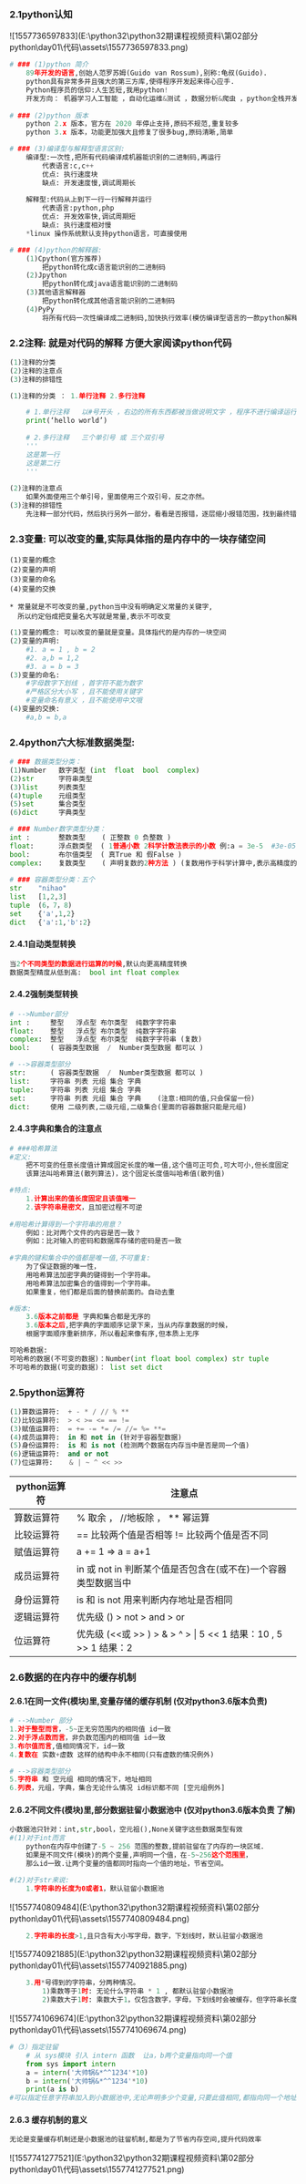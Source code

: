 ### 2.1python认知

![1557736597833](E:\python32\python32期课程视频资料\第02部分 python\day01\代码\assets\1557736597833.png)

```python
# ### (1)python 简介
    89年开发的语言,创始人范罗苏姆(Guido van Rossum),别称:龟叔(Guido). 
    python具有非常多并且强大的第三方库,使得程序开发起来得心应手. 
    Python程序员的信仰:人生苦短,我用python!
    开发方向： 机器学习人工智能 ，自动化运维&测试 ，数据分析&爬虫 ，python全栈开发
 
# ### (2)python 版本
    python 2.x 版本，官方在 2020 年停止支持,原码不规范,重复较多
    python 3.x 版本，功能更加强大且修复了很多bug,原码清晰,简单

# ### (3)编译型与解释型语言区别:
	编译型:一次性,把所有代码编译成机器能识别的二进制码,再运行
		代表语言:c,c++
		优点: 执行速度块
		缺点: 开发速度慢,调试周期长
		
	解释型:代码从上到下一行一行解释并运行 
		代表语言:python,php
		优点: 开发效率快,调试周期短
		缺点: 执行速度相对慢
	*linux 操作系统默认支持python语言，可直接使用

# ### (4)python的解释器:
    (1)Cpython(官方推荐)
    	把python转化成c语言能识别的二进制码
    (2)Jpython
    	把python转化成java语言能识别的二进制码
    (3)其他语言解释器
    	把python转化成其他语言能识别的二进制码
    (4)PyPy
    	将所有代码一次性编译成二进制码,加快执行效率(模仿编译型语言的一款python解释器)

```
### 2.2注释: 就是对代码的解释 方便大家阅读python代码
```python
(1)注释的分类
(2)注释的注意点
(3)注释的排错性
```
```python
(1)注释的分类 ： 1.单行注释 2.多行注释

    # 1.单行注释   以#号开头 ，右边的所有东西都被当做说明文字 ，程序不进行编译运行。
    print(‘hello world’)
    
    # 2.多行注释   三个单引号 或 三个双引号
    '''
    这是第一行
    这是第二行
    '''
    
(2)注释的注意点
	如果外面使用三个单引号，里面使用三个双引号，反之亦然。
(3)注释的排错性
	先注释一部分代码，然后执行另外一部分，看看是否报错，逐层缩小报错范围，找到最终错误点。
```

### 2.3变量: 可以改变的量,实际具体指的是内存中的一块存储空间

```
(1)变量的概念
(2)变量的声明
(3)变量的命名
(4)变量的交换

* 常量就是不可改变的量,python当中没有明确定义常量的关键字,
  所以约定俗成把变量名大写就是常量,表示不可改变
```
```python
(1)变量的概念: 可以改变的量就是变量。具体指代的是内存的一块空间
(2)变量的声明:
	#1. a = 1 , b = 2
	#2. a,b = 1,2
	#3. a = b = 3
(3)变量的命名:
    #字母数字下划线 ，首字符不能为数字
    #严格区分大小写 ，且不能使用关键字
    #变量命名有意义 ，且不能使用中文哦
(4)变量的交换:
    #a,b = b,a
```
### 2.4python六大标准数据类型:

```python
# ### 数据类型分类：
(1)Number   数字类型 (int  float  bool  complex)
(2)str	    字符串类型    
(3)list		列表类型      
(4)tuple	元组类型     
(5)set		集合类型     
(6)dict		字典类型      

# ### Number数字类型分类：
int :    	整数类型    ( 正整数 0 负整数 )
float:   	浮点数类型  ( 1普通小数 2科学计数法表示的小数 例:a = 3e-5  #3e-05 )
bool:    	布尔值类型  ( 真True 和 假False )
complex: 	复数类型    ( 声明复数的2种方法 ) (复数用作于科学计算中,表示高精度的数据,科学家会使用)	
                    
# ### 容器类型分类：五个
str	   "nihao"
list   [1,2,3]
tuple  (6，7，8)
set    {'a',1,2}
dict   {'a':1,'b':2}                    
```
#### 2.4.1自动类型转换
```python
当2个不同类型的数据进行运算的时候,默认向更高精度转换
数据类型精度从低到高:  bool int float complex
```
#### 2.4.2强制类型转换
```python
# -->Number部分
int :     整型   浮点型 布尔类型  纯数字字符串
float:    整型   浮点型 布尔类型  纯数字字符串
complex:  整型   浮点型 布尔类型  纯数字字符串 (复数)
bool: 	  ( 容器类型数据  /  Number类型数据 都可以 )
```
```python
# -->容器类型部分
str:	  ( 容器类型数据  /  Number类型数据 都可以 )
list:  	  字符串 列表 元组 集合 字典
tuple: 	  字符串 列表 元组 集合 字典
set:   	  字符串 列表 元组 集合 字典    (注意:相同的值,只会保留一份)
dict:	  使用 二级列表,二级元组,二级集合(里面的容器数据只能是元组)
```
#### 2.4.3字典和集合的注意点
```python
# ###哈希算法
#定义:
    把不可变的任意长度值计算成固定长度的唯一值,这个值可正可负,可大可小,但长度固定
    该算法叫哈希算法(散列算法)，这个固定长度值叫哈希值(散列值)  

#特点:
	1.计算出来的值长度固定且该值唯一
    2.该字符串是密文，且加密过程不可逆
    
#用哈希计算得到一个字符串的用意？
    例如：比对两个文件的内容是否一致？
    例如：比对输入的密码和数据库存储的密码是否一致
    
#字典的键和集合中的值都是唯一值,不可重复:
	为了保证数据的唯一性，
    用哈希算法加密字典的键得到一个字符串。
    用哈希算法加密集合的值得到一个字符串。
	如果重复，他们都是后面的替换前面的。自动去重	

#版本:
    3.6版本之前都是 字典和集合都是无序的
    3.6版本之后,把字典的字面顺序记录下来，当从内存拿数据的时候，
    根据字面顺序重新排序，所以看起来像有序,但本质上无序

可哈希数据:
可哈希的数据(不可变的数据)：Number(int float bool complex) str tuple
不可哈希的数据(可变的数据)： list set dict
```
### 2.5python运算符
```python
(1)算数运算符:  + - * / // % **
(2)比较运算符:  > < >= <= == !=   
(3)赋值运算符:  = += -= *= /= //= %= **=
(4)成员运算符:  in 和 not in (针对于容器型数据)
(5)身份运算符:  is 和 is not (检测两个数据在内存当中是否是同一个值)  
(6)逻辑运算符:  and or not
(7)位运算符:    & | ~ ^ << >>
```
| python运算符 | 注意点                                                       |
| ------------ | ------------------------------------------------------------ |
| 算数运算符   | % 取余   ， //地板除  ， ** 幂运算                           |
| 比较运算符   | == 比较两个值是否相等    != 比较两个值是否不同               |
| 赋值运算符   | a += 1  =>  a = a+1                                          |
| 成员运算符   | in 或 not in 判断某个值是否包含在(或不在)一个容器类型数据当中 |
| 身份运算符   | is 和 is not  用来判断内存地址是否相同                       |
| 逻辑运算符   | 优先级 () > not > and  > or                                  |
| 位运算符     | 优先级 (<<或 >> )  > &  >  ^  > \|     5 << 1 结果：10  ,   5 >> 1 结果：2 |

### 2.6数据的在内存中的缓存机制

#### 2.6.1在同一文件(模块)里,变量存储的缓存机制  (仅对python3.6版本负责)

```python
# -->Number 部分
1.对于整型而言，-5~正无穷范围内的相同值 id一致
2.对于浮点数而言，非负数范围内的相同值 id一致
3.布尔值而言,值相同情况下，id一致
4.复数在 实数+虚数 这样的结构中永不相同(只有虚数的情况例外)
```
```python
# -->容器类型部分
5.字符串 和 空元组 相同的情况下，地址相同
6.列表，元组，字典，集合无论什么情况 id标识都不同 [空元组例外]
```

#### 2.6.2不同文件(模块)里,部分数据驻留小数据池中 (仅对python3.6版本负责 了解)
```python
小数据池只针对：int,str,bool，空元祖(),None关键字这些数据类型有效
#(1)对于int而言
    python在内存中创建了-5 ~ 256 范围的整数,提前驻留在了内存的一块区域.
    如果是不同文件(模块)的两个变量,声明同一个值，在-5~256这个范围里，
    那么id一致.让两个变量的值都同时指向一个值的地址，节省空间。
```
```python
#(2)对于str来说:
	1.字符串的长度为0或者1，默认驻留小数据池
```
![1557740809484](E:\python32\python32期课程视频资料\第02部分 python\day01\代码\assets\1557740809484.png)
```python
	2.字符串的长度>1,且只含有大小写字母，数字，下划线时，默认驻留小数据池
```
![1557740921885](E:\python32\python32期课程视频资料\第02部分 python\day01\代码\assets\1557740921885.png)
```python
	3.用*号得到的字符串，分两种情况。
        1)乘数等于1时: 无论什么字符串 * 1 , 都默认驻留小数据池       
        2)乘数大于1时: 乘数大于1，仅包含数字，字母，下划线时会被缓存，但字符串长度不能大于20       
```
![1557741069674](E:\python32\python32期课程视频资料\第02部分 python\day01\代码\assets\1557741069674.png)
```python
#（3）指定驻留
	# 从 sys模块 引入 intern 函数  让a，b两个变量指向同一个值
    from sys import intern
    a = intern('大帅锅&*^^1234'*10)
    b = intern('大帅锅&*^^1234'*10)
    print(a is b)
#可以指定任意字符串加入到小数据池中,无论声明多少个变量,只要此值相同,都指向同一个地址空间   
```
#### 2.6.3 缓存机制的意义
```python
无论是变量缓存机制还是小数据池的驻留机制,都是为了节省内存空间,提升代码效率
```
![1557741277521](E:\python32\python32期课程视频资料\第02部分 python\day01\代码\assets\1557741277521.png)